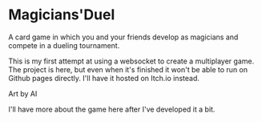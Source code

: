 # Magicians'Duel

A card game in which you and your friends develop as magicians and compete in a dueling tournament.

This is my first attempt at using a websocket to create a multiplayer game. The project is here, but even when it's finished it won't be able to run on Github pages directly. I'll have it hosted on Itch.io instead.

Art by AI

I'll have more about the game here after I've developed it a bit.